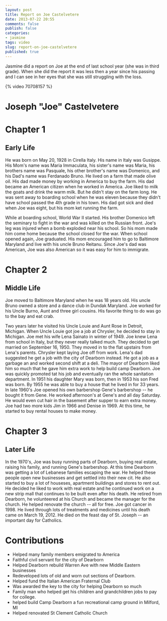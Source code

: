 ```yaml
---
layout: post
title: Report on Joe Castelvetere
date: 2013-07-22 20:55
comments: false
publish: false
categories:
- jasmine
tags: video
slug: report-on-joe-castelvetere
published: true
---
```

Jasmine did a report on Joe at the end of last school year (she was in third grade).  When she did the report it was less then a year since his passing and I can see in her eyes that she was still struggling with the loss.

{% video 70708157 %}

# Joseph "Joe" Castelvetere

# Chapter 1 #

## Early Life

He was born on May 20, 1928 in Cirella Italy.  His name in Italy was Gusippe.  His Mom's name was Maria Immaculata, his sister's name was Maria, his brothers name was Pasquale, his other brother's name was Domenico, and his Dad's name was Ferdanado Bruno.  He lived on a farm that made olive oil. His dad made money by working in America to buy the farm. His dad became an American citizen when he worked in America.  Joe liked to milk the goats and drink the warm milk.  But he didn't stay on the farm long.  He was sent away to boarding school when he was eleven because they didn't have school passed the 4th grade in his town.  His dad got sick and died when Joe was eight, but his mom ket running the farm.

While at boarding school, World War II started.  His brother Domenico left the seminary to fight in the war and was killed on the Russian front.  Joe's leg was injured when a bomb exploded near his school.  So his mom made him come home because the school closed for the war.  When school opened again, Joe graduated.  His mom encouraged him to go to Baltimore Maryland and live with his uncle Bruno Reitanu.  Since Joe's dad was American, Joe was also American so it was easy for him to immigrate.

# Chapter 2 #

## Middle Life

Joe moved to Baltimore Maryland when he was 18 years old.  His uncle Bruno owned a store and a dance club in Dundak Maryland.  Joe worked for his Uncle Burno, Aunt and three girl cousins.  His favorite thing to do was go to the bay and eat crab.

Two years later he visited his Uncle Louie and Aunt Rose in Detroit, Michigan.  When Uncle Louie got joe a job at Chrysler, he decided to stay in Michigan.  Joe met his wife Lena Sainato in winter of 1949.  Joe knew Lena from school in Italy, but they never really talked much.  They decided to get married on September 16, 1950.  They moved in to the flat upstairs from Lena's parents.  Chrysler kept laying Joe off from work.  Lena's dad suggested he get a job with the city of Dearborn instead.  He got a job as a garbage an and worked second shift at a deli.  The mayor of Dearborn liked him so much that he gave him extra work to help build camp Dearborn.  Joe was quickly promoted tat his job and eventually ran the whole sanitation department.  In 1951 his daughter Mary was born, then in 1953 his son Fred was born.  By 1955 he was able to buy a house that he lived in for 33 years.  In late 1960's Joe opened his own barbershop Gene's barbershop -- he bought it from Gene.  He worked afternoon's at Gene's and all day Saturday.  He would even cut hair in the basement after supper to earn extra money.  Joe had two more kids Jim in 1966 and Denise in 1969.  At this time, he started to buy rental houses to make money.

# Chapter 3

## Later Life

In the 1970's, Joe was busy running parts of Dearborn, buying real estate, raising his family, and running Gene's barbershop.  At this time Dearborn was getting a lot of Lebanese families escaping the war.  He helped these people open new businesses and get settled into their new cit.  He also started to buy a lot of houseses, apartment buildings and stores to rent out.  He decided he liked to work with real estate and he continued work on a new strip mall that continues to be built even after his death.  He retired from Dearborn, he volunteered at his Church and became the manager for the church.  He helped renovate the church -- all for free.  Joe got cancer in 1998. He lived through lots of treatments and medicines until his death came on March 19, 2012.  He died on the feast day of St. Joseph -- an important day for Catholics.

# Contributions

* Helped many family members emigrated to America
* Faithful civil servant for the city of Dearborn
* Helped Dearborn rebuild Warren Ave with new Middle Eastern businesses
* Redeveloped lots of old and worn out sections of Dearborn.
* Helped fund the Italian American Fraternal Club
* Was awarded the key to the city for helping Dearborn so much
* Family man who helped get his children and grandchildren jobs to pay for college.
* helped build Camp Dearborn a fun recreational camp ground in Milford, MI
* Helped renovated St Clement Catholic Church
